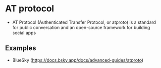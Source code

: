 # AT protocol

* AT Protocol (Authenticated Transfer Protocol, or atproto) is a standard for public conversation and an open-source framework for building social apps

## Examples

* BlueSky (https://docs.bsky.app/docs/advanced-guides/atproto)
